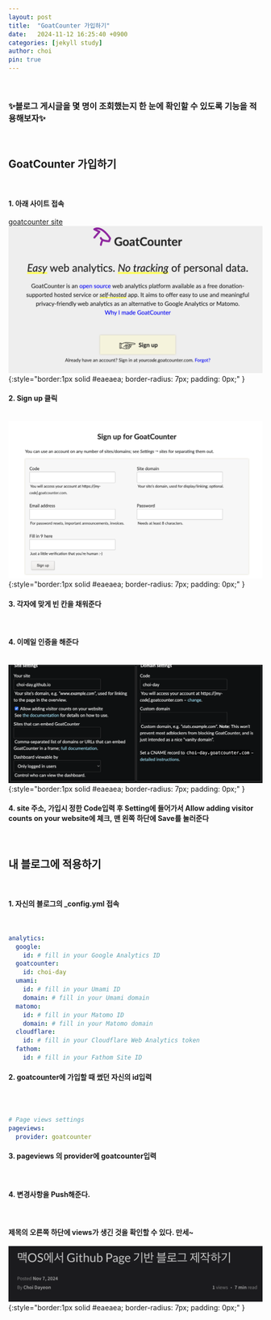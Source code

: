 ```yaml
---
layout: post
title:  "GoatCounter 가입하기"
date:   2024-11-12 16:25:40 +0900
categories: [jekyll study]
author: choi
pin: true
---
```

&nbsp;
&nbsp;

### ✨블로그 게시글을 몇 명이 조회했는지 한 눈에 확인할 수 있도록 기능을 적용해보자✨
&nbsp;
&nbsp;
## GoatCounter 가입하기
&nbsp;
#### 1. 아래 사이트 접속

[goatcounter site](https://www.goatcounter.com/)
&nbsp;
&nbsp;
![goatcounter main](/assets/img/GoatCounter_main.png){:style="border:1px solid #eaeaea; border-radius: 7px; padding: 0px;" }

#### 2. Sign up 클릭
&nbsp;
&nbsp;
![goatcounter signup](/assets/img/GoatCounter_signup.png){:style="border:1px solid #eaeaea; border-radius: 7px; padding: 0px;" }

#### 3. 각자에 맞게 빈 칸을 채워준다
&nbsp;
#### 4. 이메일 인증을 해준다
&nbsp;
&nbsp;
![goatcounter setting](/assets/img/GoatCounter_setting.png){:style="border:1px solid #eaeaea; border-radius: 7px; padding: 0px;" }
#### 4. site 주소, 가입시 정한 Code입력 후 Setting에 들어가서 Allow adding visitor counts on your website에 체크, 맨 왼쪽 하단에 Save를 눌러준다
&nbsp;
&nbsp;
&nbsp;
## 내 블로그에 적용하기
&nbsp;
#### 1. 자신의 블로그의 _config.yml 접속
&nbsp;
```yml
analytics:
  google:
    id: # fill in your Google Analytics ID
  goatcounter:
    id: choi-day
  umami:
    id: # fill in your Umami ID
    domain: # fill in your Umami domain
  matomo:
    id: # fill in your Matomo ID
    domain: # fill in your Matomo domain
  cloudflare:
    id: # fill in your Cloudflare Web Analytics token
  fathom:
    id: # fill in your Fathom Site ID
```
#### 2. goatcounter에 가입할 때 썼던 자신의 id입력
&nbsp;    
&nbsp;
```yml
# Page views settings
pageviews:
  provider: goatcounter
```
#### 3. pageviews 의 provider에 goatcounter입력
&nbsp;
#### 4. 변경사항을 Push해준다.

&nbsp;
&nbsp;

#### 제목의 오른쪽 하단에 views가 생긴 것을 확인할 수 있다. 만세~

![goatcounter finish](/assets/img/GoatCounter_finish.png){:style="border:1px solid #eaeaea; border-radius: 7px; padding: 0px;" }
